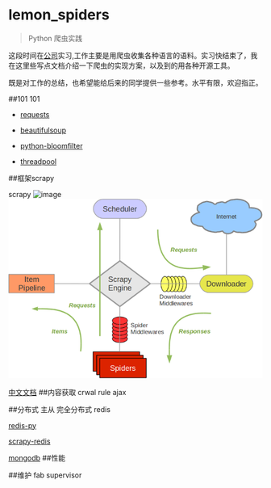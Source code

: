 # lemon_spiders
>Python 爬虫实践

这段时间在[公司]("http://www.speechocean.com")实习,工作主要是用爬虫收集各种语言的语料。实习快结束了，我在这里些写点文档介绍一下爬虫的实现方案，以及到的用各种开源工具。

既是对工作的总结，也希望能给后来的同学提供一些参考。水平有限，欢迎指正。 

##101
101 

* [requests](http://cn.python-requests.org/zh_CN/latest/)

  
* [beautifulsoup](https://www.crummy.com/software/BeautifulSoup/bs4/doc.zh/#id40)


* [python-bloomfilter](https://github.com/jaybaird/python-bloomfilter)


* [threadpool]("http://chrisarndt.de/projects/threadpool/api/")



##框架scrapy 

scrapy
![image](http://)
![404](https://github.com/aquairus/lemon_spiders/blob/master/doc/scrapy_architecture.png)

[中文文档](http://scrapy-chs.readthedocs.org/zh_CN/latest/intro/tutorial.html)
##内容获取
   crwal rule
    ajax
    
##分布式
主从 完全分布式
    redis


[redis-py](https://github.com/andymccurdy/redis-py)

[scrapy-redis](https://github.com/rolando/scrapy-redis)


[mongodb](https://github.com/mongodb/mongo-python-driver)
##性能

##维护
   fab
   supervisor